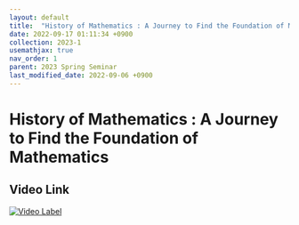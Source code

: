 ```yaml
---
layout: default
title:  "History of Mathematics : A Journey to Find the Foundation of Mathematics"
date: 2022-09-17 01:11:34 +0900
collection: 2023-1
usemathjax: true
nav_order: 1
parent: 2023 Spring Seminar
last_modified_date: 2022-09-06 +0900
---
```

# History of Mathematics : A Journey to Find the Foundation of Mathematics
<!-- ## <center> Abstract </center>
Francis Guthrie claimed in 1852 the four color problem. We
proof two essential lemmas and then solve six color problem. We expand
the proof of six color problem into five, four color problem. Kempe
published this proof in 1879. However the flaw was discovered in 1890
by Heawood. Although flawed, Kempe’s idea was used as one of a basic
tool. -->
## Video Link

[![Video Label](https://img.youtube.com/vi/p-5AWZCBZJo/hqdefault.jpg)](https://youtu.be/p-5AWZCBZJo)

<!-- ## PDF Download -->

<!-- <a target='_blank' href='../2022-2_download/four_color.pdf'>Four Color Problem PDF</a> -->